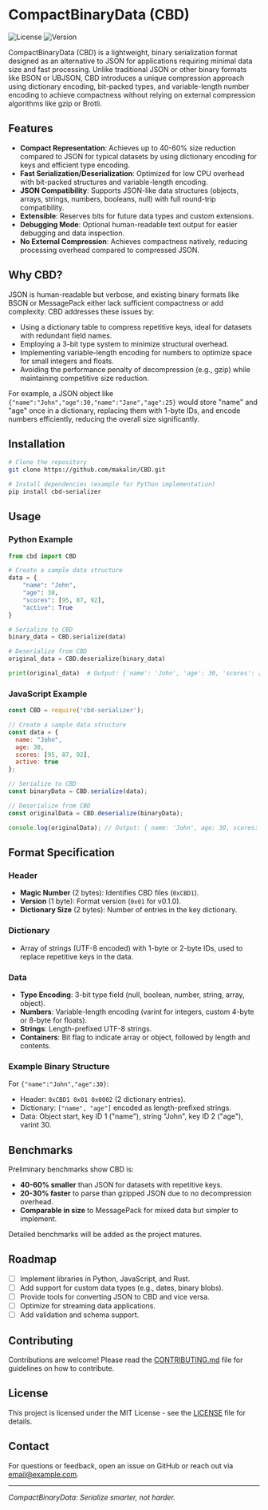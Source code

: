 # CompactBinaryData (CBD)

![License](https://img.shields.io/badge/license-MIT-blue.svg)
![Version](https://img.shields.io/badge/version-0.1.0-green.svg)

CompactBinaryData (CBD) is a lightweight, binary serialization format designed as an alternative to JSON for applications requiring minimal data size and fast processing. Unlike traditional JSON or other binary formats like BSON or UBJSON, CBD introduces a unique compression approach using dictionary encoding, bit-packed types, and variable-length number encoding to achieve compactness without relying on external compression algorithms like gzip or Brotli.

## Features

- **Compact Representation**: Achieves up to 40-60% size reduction compared to JSON for typical datasets by using dictionary encoding for keys and efficient type encoding.
- **Fast Serialization/Deserialization**: Optimized for low CPU overhead with bit-packed structures and variable-length encoding.
- **JSON Compatibility**: Supports JSON-like data structures (objects, arrays, strings, numbers, booleans, null) with full round-trip compatibility.
- **Extensible**: Reserves bits for future data types and custom extensions.
- **Debugging Mode**: Optional human-readable text output for easier debugging and data inspection.
- **No External Compression**: Achieves compactness natively, reducing processing overhead compared to compressed JSON.

## Why CBD?

JSON is human-readable but verbose, and existing binary formats like BSON or MessagePack either lack sufficient compactness or add complexity. CBD addresses these issues by:
- Using a dictionary table to compress repetitive keys, ideal for datasets with redundant field names.
- Employing a 3-bit type system to minimize structural overhead.
- Implementing variable-length encoding for numbers to optimize space for small integers and floats.
- Avoiding the performance penalty of decompression (e.g., gzip) while maintaining competitive size reduction.

For example, a JSON object like `{"name":"John","age":30,"name":"Jane","age":25}` would store "name" and "age" once in a dictionary, replacing them with 1-byte IDs, and encode numbers efficiently, reducing the overall size significantly.

## Installation

```bash
# Clone the repository
git clone https://github.com/makalin/CBD.git

# Install dependencies (example for Python implementation)
pip install cbd-serializer
```

## Usage

### Python Example

```python
from cbd import CBD

# Create a sample data structure
data = {
    "name": "John",
    "age": 30,
    "scores": [95, 87, 92],
    "active": True
}

# Serialize to CBD
binary_data = CBD.serialize(data)

# Deserialize from CBD
original_data = CBD.deserialize(binary_data)

print(original_data)  # Output: {'name': 'John', 'age': 30, 'scores': [95, 87, 92], 'active': True}
```

### JavaScript Example

```javascript
const CBD = require('cbd-serializer');

// Create a sample data structure
const data = {
  name: "John",
  age: 30,
  scores: [95, 87, 92],
  active: true
};

// Serialize to CBD
const binaryData = CBD.serialize(data);

// Deserialize from CBD
const originalData = CBD.deserialize(binaryData);

console.log(originalData); // Output: { name: 'John', age: 30, scores: [95, 87, 92], active: true }
```

## Format Specification

### Header
- **Magic Number** (2 bytes): Identifies CBD files (`0xCBD1`).
- **Version** (1 byte): Format version (`0x01` for v0.1.0).
- **Dictionary Size** (2 bytes): Number of entries in the key dictionary.

### Dictionary
- Array of strings (UTF-8 encoded) with 1-byte or 2-byte IDs, used to replace repetitive keys in the data.

### Data
- **Type Encoding**: 3-bit type field (null, boolean, number, string, array, object).
- **Numbers**: Variable-length encoding (varint for integers, custom 4-byte or 8-byte for floats).
- **Strings**: Length-prefixed UTF-8 strings.
- **Containers**: Bit flag to indicate array or object, followed by length and contents.

### Example Binary Structure
For `{"name":"John","age":30}`:
- Header: `0xCBD1 0x01 0x0002` (2 dictionary entries).
- Dictionary: `["name", "age"]` encoded as length-prefixed strings.
- Data: Object start, key ID 1 ("name"), string "John", key ID 2 ("age"), varint 30.

## Benchmarks

Preliminary benchmarks show CBD is:
- **40-60% smaller** than JSON for datasets with repetitive keys.
- **20-30% faster** to parse than gzipped JSON due to no decompression overhead.
- **Comparable in size** to MessagePack for mixed data but simpler to implement.

Detailed benchmarks will be added as the project matures.

## Roadmap

- [ ] Implement libraries in Python, JavaScript, and Rust.
- [ ] Add support for custom data types (e.g., dates, binary blobs).
- [ ] Provide tools for converting JSON to CBD and vice versa.
- [ ] Optimize for streaming data applications.
- [ ] Add validation and schema support.

## Contributing

Contributions are welcome! Please read the [CONTRIBUTING.md](CONTRIBUTING.md) file for guidelines on how to contribute.

## License

This project is licensed under the MIT License - see the [LICENSE](LICENSE) file for details.

## Contact

For questions or feedback, open an issue on GitHub or reach out via [email@example.com](mailto:email@example.com).

---

*CompactBinaryData: Serialize smarter, not harder.*
